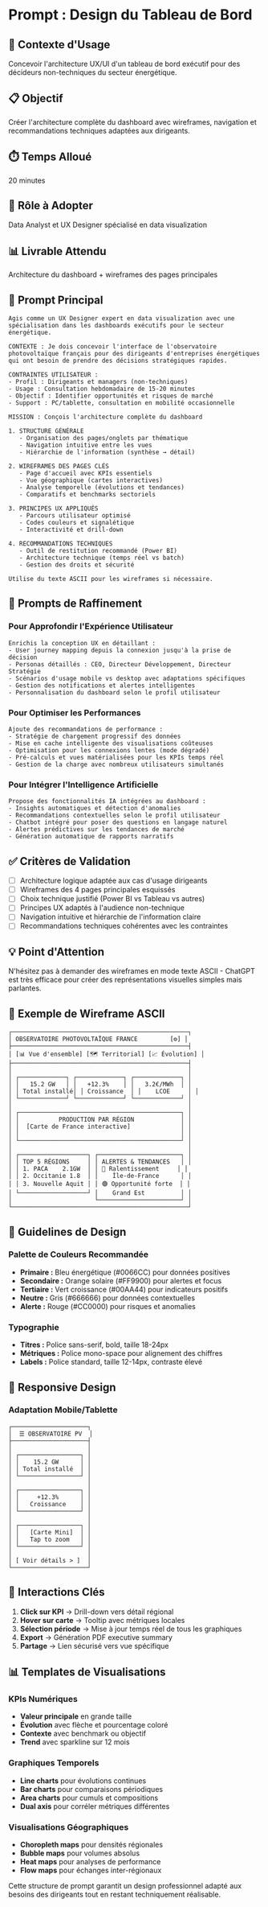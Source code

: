 # Prompt : Design du Tableau de Bord

## 🎯 Contexte d'Usage
Concevoir l'architecture UX/UI d'un tableau de bord exécutif pour des décideurs non-techniques du secteur énergétique.

## 📋 Objectif
Créer l'architecture complète du dashboard avec wireframes, navigation et recommandations techniques adaptées aux dirigeants.

## ⏱️ Temps Alloué
20 minutes

## 👤 Rôle à Adopter
Data Analyst et UX Designer spécialisé en data visualization

## 📊 Livrable Attendu
Architecture du dashboard + wireframes des pages principales

## 🤖 Prompt Principal

```
Agis comme un UX Designer expert en data visualization avec une spécialisation dans les dashboards exécutifs pour le secteur énergétique.

CONTEXTE : Je dois concevoir l'interface de l'observatoire photovoltaïque français pour des dirigeants d'entreprises énergétiques qui ont besoin de prendre des décisions stratégiques rapides.

CONTRAINTES UTILISATEUR :
- Profil : Dirigeants et managers (non-techniques)
- Usage : Consultation hebdomadaire de 15-20 minutes  
- Objectif : Identifier opportunités et risques de marché
- Support : PC/tablette, consultation en mobilité occasionnelle

MISSION : Conçois l'architecture complète du dashboard

1. STRUCTURE GÉNÉRALE
   - Organisation des pages/onglets par thématique
   - Navigation intuitive entre les vues
   - Hiérarchie de l'information (synthèse → détail)

2. WIREFRAMES DES PAGES CLÉS
   - Page d'accueil avec KPIs essentiels
   - Vue géographique (cartes interactives)
   - Analyse temporelle (évolutions et tendances)
   - Comparatifs et benchmarks sectoriels

3. PRINCIPES UX APPLIQUÉS
   - Parcours utilisateur optimisé
   - Codes couleurs et signalétique
   - Interactivité et drill-down

4. RECOMMANDATIONS TECHNIQUES
   - Outil de restitution recommandé (Power BI)
   - Architecture technique (temps réel vs batch)
   - Gestion des droits et sécurité

Utilise du texte ASCII pour les wireframes si nécessaire.
```

## 🔧 Prompts de Raffinement

### Pour Approfondir l'Expérience Utilisateur
```
Enrichis la conception UX en détaillant :
- User journey mapping depuis la connexion jusqu'à la prise de décision
- Personas détaillés : CEO, Directeur Développement, Directeur Stratégie
- Scénarios d'usage mobile vs desktop avec adaptations spécifiques
- Gestion des notifications et alertes intelligentes
- Personnalisation du dashboard selon le profil utilisateur
```

### Pour Optimiser les Performances
```
Ajoute des recommandations de performance :
- Stratégie de chargement progressif des données
- Mise en cache intelligente des visualisations coûteuses
- Optimisation pour les connexions lentes (mode dégradé)
- Pré-calculs et vues matérialisées pour les KPIs temps réel
- Gestion de la charge avec nombreux utilisateurs simultanés
```

### Pour Intégrer l'Intelligence Artificielle
```
Propose des fonctionnalités IA intégrées au dashboard :
- Insights automatiques et détection d'anomalies
- Recommandations contextuelles selon le profil utilisateur
- Chatbot intégré pour poser des questions en langage naturel
- Alertes prédictives sur les tendances de marché
- Génération automatique de rapports narratifs
```

## ✅ Critères de Validation

- [ ] Architecture logique adaptée aux cas d'usage dirigeants
- [ ] Wireframes des 4 pages principales esquissés
- [ ] Choix technique justifié (Power BI vs Tableau vs autres)
- [ ] Principes UX adaptés à l'audience non-technique
- [ ] Navigation intuitive et hiérarchie de l'information claire
- [ ] Recommandations techniques cohérentes avec les contraintes

## 💡 Point d'Attention

N'hésitez pas à demander des wireframes en mode texte ASCII - ChatGPT est très efficace pour créer des représentations visuelles simples mais parlantes.

## 📐 Exemple de Wireframe ASCII

```
┌─────────────────────────────────────────────────┐
│ OBSERVATOIRE PHOTOVOLTAÏQUE FRANCE         [⚙️] │
├─────────────────────────────────────────────────┤
│ [📊 Vue d'ensemble] [🗺️ Territorial] [📈 Évolution] │
├─────────────────────────────────────────────────┤
│                                                 │
│ ┌─────────────┐ ┌─────────────┐ ┌─────────────┐ │
│ │   15.2 GW   │ │   +12.3%    │ │   3.2€/MWh  │ │
│ │ Total installé│ │ Croissance  │ │    LCOE     │ │
│ └─────────────┘ └─────────────┘ └─────────────┘ │
│                                                 │
│ ┌─────────────────────────────────────────────┐ │
│ │           PRODUCTION PAR RÉGION             │ │
│ │  [Carte de France interactive]              │ │
│ │                                             │ │
│ └─────────────────────────────────────────────┘ │
│                                                 │
│ ┌───────────────────┐ ┌───────────────────────┐ │
│ │ TOP 5 RÉGIONS     │ │ ALERTES & TENDANCES   │ │
│ │ 1. PACA    2.1GW  │ │ 🔴 Ralentissement     │ │
│ │ 2. Occitanie 1.8  │ │    Île-de-France      │ │
│ │ 3. Nouvelle Aquit │ │ 🟢 Opportunité forte  │ │
│ └───────────────────┘ │    Grand Est          │ │
│                       └───────────────────────┘ │
└─────────────────────────────────────────────────┘
```

## 🎨 Guidelines de Design

### Palette de Couleurs Recommandée
- **Primaire :** Bleu énergétique (#0066CC) pour données positives
- **Secondaire :** Orange solaire (#FF9900) pour alertes et focus
- **Tertiaire :** Vert croissance (#00AA44) pour indicateurs positifs
- **Neutre :** Gris (#666666) pour données contextuelles
- **Alerte :** Rouge (#CC0000) pour risques et anomalies

### Typographie
- **Titres :** Police sans-serif, bold, taille 18-24px
- **Métriques :** Police mono-space pour alignement des chiffres
- **Labels :** Police standard, taille 12-14px, contraste élevé

## 📱 Responsive Design

### Adaptation Mobile/Tablette
```
┌─────────────────────┐
│  ☰ OBSERVATOIRE PV  │
├─────────────────────┤
│                     │
│ ┌─────────────────┐ │
│ │    15.2 GW      │ │
│ │ Total installé  │ │
│ └─────────────────┘ │
│                     │
│ ┌─────────────────┐ │
│ │     +12.3%      │ │
│ │   Croissance    │ │
│ └─────────────────┘ │
│                     │
│ ┌─────────────────┐ │
│ │   [Carte Mini]  │ │
│ │   Tap to zoom   │ │
│ └─────────────────┘ │
│                     │
│ [ Voir détails > ]  │
└─────────────────────┘
```

## 🔄 Interactions Clés

1. **Click sur KPI** → Drill-down vers détail régional
2. **Hover sur carte** → Tooltip avec métriques locales  
3. **Sélection période** → Mise à jour temps réel de tous les graphiques
4. **Export** → Génération PDF executive summary
5. **Partage** → Lien sécurisé vers vue spécifique

## 📊 Templates de Visualisations

### KPIs Numériques
- **Valeur principale** en grande taille
- **Évolution** avec flèche et pourcentage coloré
- **Contexte** avec benchmark ou objectif
- **Trend** avec sparkline sur 12 mois

### Graphiques Temporels
- **Line charts** pour évolutions continues
- **Bar charts** pour comparaisons périodiques
- **Area charts** pour cumuls et compositions
- **Dual axis** pour corréler métriques différentes

### Visualisations Géographiques
- **Choropleth maps** pour densités régionales
- **Bubble maps** pour volumes absolus
- **Heat maps** pour analyses de performance
- **Flow maps** pour échanges inter-régionaux

Cette structure de prompt garantit un design professionnel adapté aux besoins des dirigeants tout en restant techniquement réalisable.

